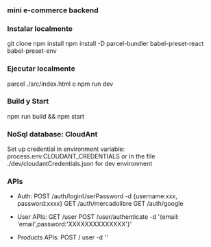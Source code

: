 ### mini e-commerce backend

### Instalar localmente
git clone
npm install
npm install -D parcel-bundler babel-preset-react babel-preset-env

### Ejecutar localmente
parcel ./src/index.html
o
npm run dev

### Build y Start
npm run build && npm start

### NoSql database: CloudAnt
Set up credential in environment variable: process.env.CLOUDANT_CREDENTIALS
or
In the file ./dev/cloudantCredentials.json for dev environment


### APIs
* Auth:
POST /auth/loginUserPassword -d {username:xxx, password:xxxx}
GET  /auth/mercadolibre
GET  /auth/google

* User APIs:
GET  /user
POST /user/authenticate -d '{email: 'email',password:'XXXXXXXXXXXXXX'}'

* Products APIs:
POST / user -d ''